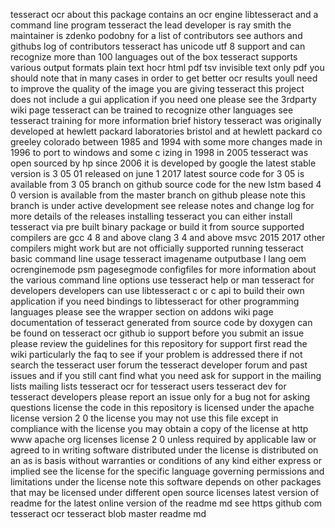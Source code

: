 tesseract ocr about this package contains an ocr engine libtesseract and a command line program tesseract the lead developer is ray smith the maintainer is zdenko podobny for a list of contributors see authors and githubs log of contributors tesseract has unicode utf 8 support and can recognize more than 100 languages out of the box tesseract supports various output formats plain text hocr html pdf tsv invisible text only pdf you should note that in many cases in order to get better ocr results youll need to improve the quality of the image you are giving tesseract this project does not include a gui application if you need one please see the 3rdparty wiki page tesseract can be trained to recognize other languages see tesseract training for more information brief history tesseract was originally developed at hewlett packard laboratories bristol and at hewlett packard co greeley colorado between 1985 and 1994 with some more changes made in 1996 to port to windows and some c izing in 1998 in 2005 tesseract was open sourced by hp since 2006 it is developed by google the latest stable version is 3 05 01 released on june 1 2017 latest source code for 3 05 is available from 3 05 branch on github source code for the new lstm based 4 0 version is available from the master branch on github please note this branch is under active development see release notes and change log for more details of the releases installing tesseract you can either install tesseract via pre built binary package or build it from source supported compilers are gcc 4 8 and above clang 3 4 and above msvc 2015 2017 other compilers might work but are not officially supported running tesseract basic command line usage tesseract imagename outputbase l lang oem ocrenginemode psm pagesegmode configfiles for more information about the various command line options use tesseract help or man tesseract for developers developers can use libtesseract c or c api to build their own application if you need bindings to libtesseract for other programming languages please see the wrapper section on addons wiki page documentation of tesseract generated from source code by doxygen can be found on tesseract ocr github io support before you submit an issue please review the guidelines for this repository for support first read the wiki particularly the faq to see if your problem is addressed there if not search the tesseract user forum the tesseract developer forum and past issues and if you still cant find what you need ask for support in the mailing lists mailing lists tesseract ocr for tesseract users tesseract dev for tesseract developers please report an issue only for a bug not for asking questions license the code in this repository is licensed under the apache license version 2 0 the license you may not use this file except in compliance with the license you may obtain a copy of the license at http www apache org licenses license 2 0 unless required by applicable law or agreed to in writing software distributed under the license is distributed on an as is basis without warranties or conditions of any kind either express or implied see the license for the specific language governing permissions and limitations under the license note this software depends on other packages that may be licensed under different open source licenses latest version of readme for the latest online version of the readme md see https github com tesseract ocr tesseract blob master readme md